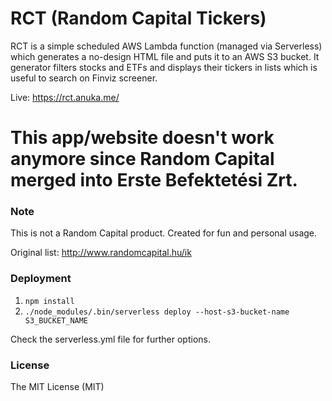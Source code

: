 # RCT (Random Capital Tickers)
RCT is a simple scheduled AWS Lambda function (managed via Serverless) which generates a no-design HTML file and puts it to an AWS S3 bucket.
It generator filters stocks and ETFs and displays their tickers in lists which is useful to search on Finviz screener.

Live: https://rct.anuka.me/

# This app/website doesn't work anymore since Random Capital merged into Erste Befektetési Zrt.

### Note
This is not a Random Capital product. Created for fun and personal usage.

Original list: http://www.randomcapital.hu/ik

### Deployment
1. ```npm install```
2. ```./node_modules/.bin/serverless deploy --host-s3-bucket-name S3_BUCKET_NAME```

Check the serverless.yml file for further options.

### License
The MIT License (MIT)
